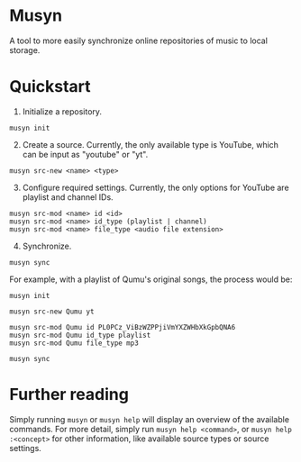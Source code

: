 # Musyn

A tool to more easily synchronize online repositories of music to local storage.

# Quickstart

1. Initialize a repository.

```
musyn init
```

2. Create a source. Currently, the only available type is YouTube, which can be input as "youtube" or "yt".

```
musyn src-new <name> <type>
```

3. Configure required settings. Currently, the only options for YouTube are playlist and channel IDs.

```
musyn src-mod <name> id <id>
musyn src-mod <name> id_type (playlist | channel)
musyn src-mod <name> file_type <audio file extension>
```

4. Synchronize.

```
musyn sync
```

For example, with a playlist of Qumu's original songs, the process would be:

```
musyn init

musyn src-new Qumu yt

musyn src-mod Qumu id PL0PCz_ViBzWZPPjiVmYXZWHbXkGpbQNA6
musyn src-mod Qumu id_type playlist
musyn src-mod Qumu file_type mp3

musyn sync
```

# Further reading

Simply running `musyn` or `musyn help` will display an overview of the available commands. For more detail, simply run `musyn help <command>`, or `musyn help :<concept>` for other information, like available source types or source settings.
